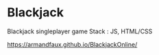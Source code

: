 # Blackjack
Blackjack singleplayer game
Stack : JS, HTML/CSS

https://armandfaux.github.io/BlackjackOnline/
